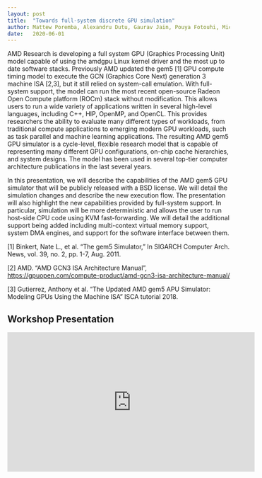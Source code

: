 ```yaml
---
layout: post
title:  "Towards full-system discrete GPU simulation"
author: Mattew Poremba, Alexandru Dutu, Gaurav Jain, Pouya Fotouhi, Michael Boyer, and Bradford M. Beckmann.
date:   2020-06-01
---
```


AMD Research is developing a full system GPU (Graphics Processing Unit) model capable of using the amdgpu Linux kernel driver and the most up to date software stacks. Previously AMD updated the gem5 [1] GPU compute timing model  to execute the GCN (Graphics Core Next) generation 3 machine ISA [2,3], but it still relied on system-call emulation. With full-system support, the model can run the most recent open-source Radeon Open Compute platform (ROCm) stack without modification. This allows users to run a wide variety of applications written in several high-level languages, including C++, HIP, OpenMP, and OpenCL. This provides researchers the ability to evaluate many different types of workloads, from traditional compute applications to emerging modern GPU workloads, such as task parallel and machine learning applications. The resulting AMD gem5 GPU simulator is a cycle-level, flexible research model that is capable of representing many different GPU configurations, on-chip cache hierarchies, and system designs. The model has been used in several top-tier computer architecture publications in the last several years.

In this presentation, we will describe the capabilities of the AMD gem5 GPU simulator that will be publicly released with a BSD license. We will detail the simulation changes and describe the new execution flow. The presentation will also highlight the new capabilities provided by full-system support. In particular, simulation will be more deterministic and allows the user to run host-side CPU code using KVM fast-forwarding. We will detail the additional support being added including multi-context virtual memory support, system DMA engines, and support for the software interface between them.

[1] Binkert, Nate L., et al. “The gem5 Simulator,” In SIGARCH Computer Arch. News, vol. 39, no. 2, pp. 1-7, Aug. 2011.

[2] AMD. “AMD GCN3 ISA Architecture Manual”, https://gpuopen.com/compute-product/amd-gcn3-isa-architecture-manual/

[3] Gutierrez, Anthony et al. “The Updated AMD gem5 APU Simulator: Modeling GPUs Using the Machine ISA” ISCA tutorial 2018.

## Workshop Presentation
<iframe width="560" height="315" src="https://www.youtube.com/embed/cpnoUgcGjuI" frameborder="0" allow="accelerometer; autoplay; encrypted-media; gyroscope; picture-in-picture" allowfullscreen></iframe>
